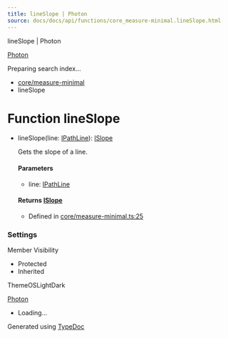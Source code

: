 ```yaml
---
title: lineSlope | Photon
source: docs/docs/api/functions/core_measure-minimal.lineSlope.html
---
```


lineSlope | Photon

[Photon](../index.html)




Preparing search index...

* [core/measure-minimal](../modules/core_measure-minimal.html)
* lineSlope

# Function lineSlope

* lineSlope(line: [IPathLine](../interfaces/core_schema.IPathLine.html)): [ISlope](../interfaces/core_maker.ISlope.html)

  Gets the slope of a line.

  #### Parameters

  + line: [IPathLine](../interfaces/core_schema.IPathLine.html)

  #### Returns [ISlope](../interfaces/core_maker.ISlope.html)

  + Defined in [core/measure-minimal.ts:25](https://github.com/mwhite454/photon/blob/main/packages/photon/src/core/measure-minimal.ts#L25)

### Settings

Member Visibility

* Protected
* Inherited

ThemeOSLightDark

[Photon](../index.html)

* Loading...

Generated using [TypeDoc](https://typedoc.org/)
